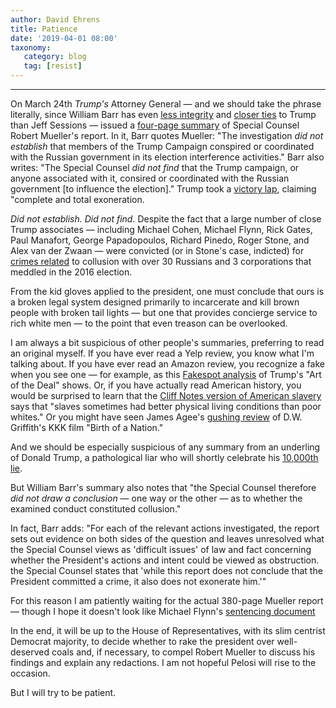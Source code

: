 ```yaml
---
author: David Ehrens
title: Patience
date: '2019-04-01 08:00'
taxonomy:
   category: blog
   tag: [resist]
---
```

---
On March 24th *Trump's* Attorney General — and we should take the phrase literally, since William Barr has even [less integrity](https://civilrights.org/resource/oppose-the-confirmation-of-william-barr-to-be-attorney-general-of-the-united-states/) and [closer ties](https://www.vanityfair.com/news/2019/02/william-barr-son-in-law-white-house) to Trump than Jeff Sessions — issued a [four-page summary](https://assets.documentcloud.org/documents/5779689/Mueller-report-conclusions-from-AG-Barr.pdf) of Special Counsel Robert Mueller's report. In it, Barr quotes Mueller: "The investigation *did not establish* that members of the Trump Campaign conspired or coordinated with the Russian government in its election interference activities." Barr also writes: "The Special Counsel *did not find* that the Trump campaign, or anyone associated with it, consired or coordinated with the Russian government \[to influence the election\]." Trump took a [victory lap](https://www.cnn.com/2019/03/24/politics/donald-trump-response-mueller-report/index.html), claiming "complete and total exoneration.

*Did not establish. Did not find.* Despite the fact that a large number of close Trump associates — including Michael Cohen, Michael Flynn, Rick Gates, Paul Manafort, George Papadopoulos, Richard Pinedo, Roger Stone, and Alex van der Zwaan — were convicted (or in Stone's case, indicted) for [crimes related](https://medium.com/@KeithDB/a-running-tab-of-mueller-investigation-convictions-indictments-f518b9a72827) to collusion with over 30 Russians and 3 corporations that meddled in the 2016 election.

From the kid gloves applied to the president, one must conclude that ours is a broken legal system designed primarily to incarcerate and kill brown people with broken tail lights — but one that provides concierge service to rich white men — to the point that even treason can be overlooked.

I am always a bit suspicious of other people's summaries, preferring to read an original myself. If you have ever read a Yelp review, you know what I'm talking about. If you have ever read an Amazon review, you recognize a fake when you see one — for example, as this [Fakespot analysis](https://www.fakespot.com/product/the-art-of-the-deal) of Trump's "Art of the Deal" shows. Or, if you have actually read American history, you would be surprised to learn that the [Cliff Notes version of American slavery](https://www.cliffsnotes.com/study-guides/history/us-history-i/slavery-and-the-south/slavery-the-economy-and-society) says that "slaves sometimes had better physical living conditions than poor whites." Or you might have seen James Agee's [gushing review](https://www.rogerebert.com/reviews/great-movie-the-birth-of-a-nation-1915) of D.W. Griffith's KKK film "Birth of a Nation."

And we should be especially suspicious of any summary from an underling of Donald Trump, a pathological liar who will shortly celebrate his [10,000th lie](https://www.washingtonpost.com/graphics/politics/trump-claims-database/).

But William Barr's summary also notes that "the Special Counsel therefore *did not draw a conclusion* — one way or the other — as to whether the examined conduct constituted collusion."

In fact, Barr adds: "For each of the relevant actions investigated, the report sets out evidence on both sides of the question and leaves unresolved what the Special Counsel views as 'difficult issues' of law and fact concerning whether the President's actions and intent could be viewed as obstruction. the Special Counsel states that 'while this report does not conclude that the President committed a crime, it also does not exonerate him.'"

For this reason I am patiently waiting for the actual 380-page Mueller report — though I hope it doesn't look like Michael Flynn's [sentencing document](https://www.cnn.com/2018/12/05/politics/flynn-trump-mueller/index.html)

In the end, it will be up to the House of Representatives, with its slim centrist Democrat majority, to decide whether to rake the president over well-deserved coals and, if necessary, to compel Robert Mueller to discuss his findings and explain any redactions. I am not hopeful Pelosi will rise to the occasion.

But I will try to be patient.
